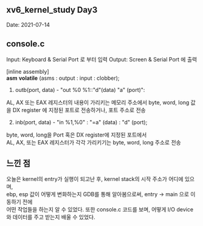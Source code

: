 ## xv6_kernel_study Day3
  
Date: 2021-07-14

## console.c  
    	
Input: Keyboard & Serial Port 로 부터 입력 
Output: Screen & Serial Port 에 출력    

[inline assembly]   
__asm__ __volatile__ (asms : output : input : clobber);	   
	
1. outb(port, data) - "out %0 %1::"d"(data) "a" (port)":   
	
AL, AX 또는 EAX 레지스터의 내용이 가리키는 메모리 주소에서 byte, word, long 값을 DX register 에 지정된 포트로 전송하거나, 포트 주소로 전송    
	
2. inb(port, data) - "in %1,%0" : "=a" (data) : "d" (port);   
 
byte, word, long을 Port 혹은 DX register에 지정된 포트에서   
AL, AX, 또는 EAX 레지스터가 각각 가리키기는 byte, word, long 주소로 전송    
    
## 느낀 점
오늘은 kernel의 entry가 실행이 되고난 후, kernel stack의 시작 주소가 어디에 있으며,   
ebp, esp 값이 어떻게 변화하는지 GDB를 통해 알아봄으로써, entry -> main 으로 이동하기 전에   
어떤 작업들을 하는지 알 수 있었다. 또한 console.c 코드를 보며, 어떻게 I/O device 와 데이터를 주고 받는지 배울 수 있었다.    
	
